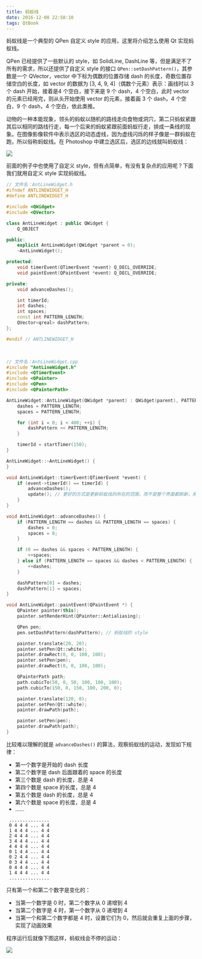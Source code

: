 ```yaml
---
title: 蚂蚁线
date: 2016-12-08 22:58:10
tags: QtBook
---
```

蚂蚁线是一个典型的 QPen 自定义 style 的应用，这里将介绍怎么使用 Qt 实现蚂蚁线。

QPen 已经提供了一些默认的 style，如 SolidLine, DashLine 等，但是满足不了所有的需求，所以还提供了自定义 style 的接口 `QPen::setDashPattern()`，其参数是一个 QVector，vector 中下标为偶数的位置存储 dash 的长度，奇数位置存储空白的长度，如 vector 的数据为 [3, 4, 9, 4]（偶数个元素）表示：画线时以 3 个 dash 开始，接着是4 个空白，接下来是 9 个 dash，4 个空白，此时 vector 的元素已经用完，则从头开始使用 vector 的元素，接着画 3 个 dash，4 个空白，9 个 dash，4 个空白，依此类推。<!--more-->

动物的一种本能现象，领头的蚂蚁以随机的路线走向食物或洞穴，第二只蚂蚁紧跟其后以相同的路线行走，每一个后来的蚂蚁紧跟前面蚂蚁行走，排成一条线的现象。在图像影像软件中表示选区的动态虚线，因为虚线闪烁的样子像是一群蚂蚁在跑，所以俗称蚂蚁线。在 Photoshop 中建立选区后，选区的边线就叫蚂蚁线：

![](/img/qtbook/paint/Paint-Base-Pen-PSSelection.png)

前面的例子中也使用了自定义 style，但有点简单，有没有复杂点的应用呢？下面我们就用自定义 style 实现蚂蚁线。

```cpp
// 文件名：AntLineWidget.h
#ifndef ANTLINEWIDGET_H
#define ANTLINEWIDGET_H

#include <QWidget>
#include <QVector>

class AntLineWidget : public QWidget {
    Q_OBJECT

public:
    explicit AntLineWidget(QWidget *parent = 0);
    ~AntLineWidget();

protected:
    void timerEvent(QTimerEvent *event) Q_DECL_OVERRIDE;
    void paintEvent(QPaintEvent *event) Q_DECL_OVERRIDE;

private:
    void advanceDashes();

    int timerId;
    int dashes;
    int spaces;
    const int PATTERN_LENGTH;
    QVector<qreal> dashPattern;
};

#endif // ANTLINEWIDGET_H
```
<br>

```cpp
// 文件名：AntLineWidget.cpp
#include "AntLineWidget.h"
#include <QTimerEvent>
#include <QPainter>
#include <QPen>
#include <QPainterPath>

AntLineWidget::AntLineWidget(QWidget *parent) : QWidget(parent), PATTERN_LENGTH(4) {
    dashes = PATTERN_LENGTH;
    spaces = PATTERN_LENGTH;

    for (int i = 0; i < 400; ++i) {
        dashPattern << PATTERN_LENGTH;
    }

    timerId = startTimer(150);
}

AntLineWidget::~AntLineWidget() {
}

void AntLineWidget::timerEvent(QTimerEvent *event) {
    if (event->timerId() == timerId) {
        advanceDashes();
        update(); // 更好的方式是更新蚂蚁线的所在的范围，而不是整个界面都刷新，用 update(rect)
    }
}

void AntLineWidget::advanceDashes() {
    if (PATTERN_LENGTH == dashes && PATTERN_LENGTH == spaces) {
        dashes = 0;
        spaces = 0;
    }

    if (0 == dashes && spaces < PATTERN_LENGTH) {
        ++spaces;
    } else if (PATTERN_LENGTH == spaces && dashes < PATTERN_LENGTH) {
        ++dashes;
    }

    dashPattern[0] = dashes;
    dashPattern[1] = spaces;
}

void AntLineWidget::paintEvent(QPaintEvent *) {
    QPainter painter(this);
    painter.setRenderHint(QPainter::Antialiasing);

    QPen pen;
    pen.setDashPattern(dashPattern); // 蚂蚁线的 style

    painter.translate(20, 20);
    painter.setPen(Qt::white);
    painter.drawRect(0, 0, 100, 100);
    painter.setPen(pen);
    painter.drawRect(0, 0, 100, 100);

    QPainterPath path;
    path.cubicTo(50, 0, 50, 100, 100, 100);
    path.cubicTo(150, 0, 150, 100, 200, 0);

    painter.translate(120, 0);
    painter.setPen(Qt::white);
    painter.drawPath(path);

    painter.setPen(pen);
    painter.drawPath(path);
}
```

比较难以理解的就是 `advanceDashes()` 的算法，观察蚂蚁线的运动，发现如下规律：

* 第一个数字是开始的 dash 长度
* 第二个数字是 dash 后面跟着的 space 的长度
* 第三个数是 dash 的长度，总是 4
* 第四个数是 space 的长度，总是 4
* 第五个数是 dash 的长度，总是 4
* 第六个数是 space 的长度，总是 4
* ……

```
 ...............
 0 4 4 4 ... 4 4
 1 4 4 4 ... 4 4
 2 4 4 4 ... 4 4
 3 4 4 4 ... 4 4
 4 4 4 4 ... 4 4
 0 1 4 4 ... 4 4
 0 2 4 4 ... 4 4
 0 3 4 4 ... 4 4
 0 4 4 4 ... 4 4
 1 4 4 4 ... 4 4
 ...............
```

只有第一个和第二个数字是变化的：

* 当第一个数字是 0 时，第二个数字从 0 递增到 4
* 当第二个数字是 4 时，第一个数字从 0 递增到 4
* 当第一个和第二个数字都是 4 时，设置它们为 0，然后就会重复上面的步骤，实现了动画效果

程序运行后就像下图这样，蚂蚁线会不停的运动：

![](/img/qtbook/paint/Paint-Base-PenAnimationDashPattern.png)
